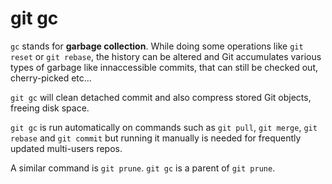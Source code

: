 # git gc

`gc` stands for **garbage collection**.
While doing some operations like `git reset` or `git rebase`, the history can be altered and Git accumulates various types of garbage like innaccessible commits, that can still be checked out, cherry-picked etc...

`git gc` will clean detached commit and also compress stored Git objects, freeing disk space.

`git gc` is run automatically on commands such as `git pull`, `git merge`, `git rebase` and `git commit` but running it manually is needed for frequently updated multi-users repos.

A similar command is `git prune`. `git gc` is a parent of `git prune`.